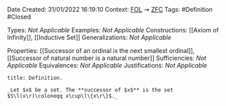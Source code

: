<br />
<br />

Date Created: 31/01/2022 16:19:10
Context: [$\textrm{FOL}$](obsidian://open?file=First%20Order%20Logic)$\,\,\rightsquigarrow\,\,$[$\textrm{ZFC}$](obsidian://open?file=Zermelo-Fraenkel%20Set%20Theory%20with%20Choice)
Tags: #Definition #Closed 

Types: _Not Applicable_
Examples: _Not Applicable_
Constructions: [[Axiom of Infinity]], [[Inductive Set]]
Generalizations: _Not Applicable_

Properties: [[Successor of an ordinal is the next smallest ordinal]], [[Successor of natural number is a natural number]]
Sufficiencies: _Not Applicable_
Equivalences: _Not Applicable_
Justifications: _Not Applicable_

``` ad-Definition
title: Definition.

_Let $x$ be a set. The **successor of $x$** is the set $S\l(x\r)\coloneqq x\cup\l\{x\r\}$._

```
